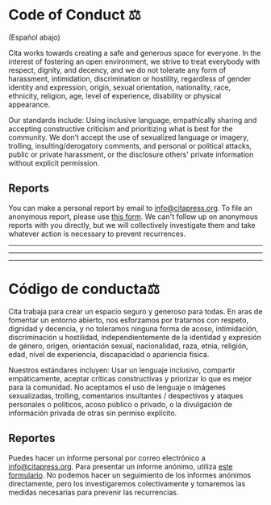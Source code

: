 # Code of Conduct ⚖️

(Español abajo)

Cita works towards creating a safe and generous space for everyone. In the interest of fostering an open environment, we strive to treat everybody with respect, dignity, and decency, and we do not tolerate any form of harassment, intimidation, discrimination or hostility, regardless of gender identity and expression, origin, sexual orientation, nationality, race, ethnicity, religion, age, level of experience, disability or physical appearance. 

Our standards include: Using inclusive language, empathically sharing and accepting constructive criticism and prioritizing what is best for the community. We don’t accept the use of sexualized language or imagery, trolling, insulting/derogatory comments, and personal or political attacks, public or private harassment, or the disclosure others' private information without explicit permission. 

## Reports
You can make a personal report by email to info@citapress.org. To file an anonymous report, please use [this form](https://docs.google.com/forms/d/e/1FAIpQLSf4T5eBovzxKA2CPelMJY23lWvKqP1jKbNq1t9CCZ3aCYB3mw/viewform). We can't follow up on anonymous reports with you directly, but we will collectively investigate them and take whatever action is necessary to prevent recurrences.


-----
-----
-----

# Código de conducta⚖️
Cita trabaja para crear un espacio seguro y generoso para todas. En aras de fomentar un entorno abierto, nos esforzamos por tratarnos con respeto, dignidad y decencia, y no toleramos ninguna forma de acoso, intimidación, discriminación u hostilidad, independientemente de la identidad y expresión de género, origen, orientación sexual, nacionalidad, raza, etnia, religión, edad, nivel de experiencia, discapacidad o apariencia física.

Nuestros estándares incluyen: Usar un lenguaje inclusivo, compartir empáticamente, aceptar críticas constructivas y priorizar lo que es mejor para la comunidad. No aceptamos el uso de lenguaje o imágenes sexualizadas, trolling, comentarios insultantes / despectivos y ataques personales o políticos, acoso público o privado, o la divulgación de información privada de otras sin permiso explícito.

## Reportes
Puedes hacer un informe personal por correo electrónico a info@citapress.org. Para presentar un informe anónimo, utiliza [este formulario](https://docs.google.com/forms/d/e/1FAIpQLSf4T5eBovzxKA2CPelMJY23lWvKqP1jKbNq1t9CCZ3aCYB3mw/viewform). No podemos hacer un seguimiento de los informes anónimos directamente, pero los investigaremos colectivamente y tomaremos las medidas necesarias para prevenir las recurrencias.
